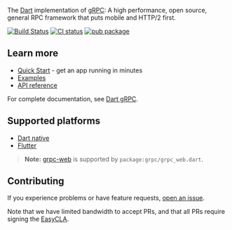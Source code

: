 The [Dart](https://www.dart.dev/) implementation of
[gRPC](https://grpc.io/): A high performance, open source, general RPC framework that puts mobile and HTTP/2 first.

[![Build Status](https://travis-ci.org/grpc/grpc-dart.svg?branch=master)](https://travis-ci.org/grpc/grpc-dart)
[![CI status](https://github.com/grpc/grpc-dart/workflows/Dart/badge.svg)](https://github.com/grpc/grpc-dart/actions?query=workflow%3A%22Dart%22+branch%3Amaster)
[![pub package](https://img.shields.io/pub/v/grpc.svg)](https://pub.dev/packages/grpc)


## Learn more

- [Quick Start](https://grpc.io/docs/languages/dart/quickstart) - get an app running in minutes
- [Examples](example)
- [API reference](https://grpc.io/docs/languages/dart/api)

For complete documentation, see [Dart gRPC](https://grpc.io/docs/languages/dart).

## Supported platforms

- [Dart native](https://dart.dev/platforms)
- [Flutter](https://flutter.dev)

> **Note:** [grpc-web](https://github.com/grpc/grpc-web) is supported by `package:grpc/grpc_web.dart`.

## Contributing

If you experience problems or have feature requests, [open an issue](https://github.com/dart-lang/grpc-dart/issues/new).

Note that we have limited bandwidth to accept PRs, and that all PRs require signing the [EasyCLA](https://lfcla.com).

